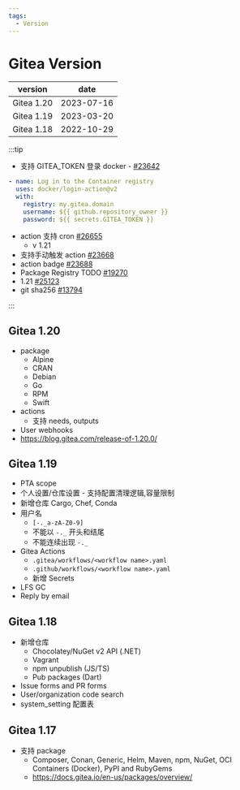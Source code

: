```yaml
---
tags:
  - Version
---
```


# Gitea Version

| version    | date       |
| ---------- | ---------- |
| Gitea 1.20 | 2023-07-16 |
| Gitea 1.19 | 2023-03-20 |
| Gitea 1.18 | 2022-10-29 |

:::tip

- 支持 GITEA_TOKEN 登录 docker - [#23642](https://github.com/go-gitea/gitea/issues/23642)

```yaml
- name: Log in to the Container registry
  uses: docker/login-action@v2
  with:
    registry: my.gitea.domain
    username: ${{ github.repository_owner }}
    password: ${{ secrets.GITEA_TOKEN }}
```

- action 支持 cron [#26655](https://github.com/go-gitea/gitea/pull/26655)
  - v 1.21
- 支持手动触发 action [#23668](https://github.com/go-gitea/gitea/issues/23668)
- action badge [#23688](https://github.com/go-gitea/gitea/issues/23688)
- Package Registry TODO [#19270](https://github.com/go-gitea/gitea/issues/19270)
- 1.21 [#25123](https://github.com/go-gitea/gitea/issues/25123)
- git sha256 [#13794](https://github.com/go-gitea/gitea/issues/13794)

:::

## Gitea 1.20

- package
  - Alpine
  - CRAN
  - Debian
  - Go
  - RPM
  - Swift
- actions
  - 支持 needs, outputs
- User webhooks
- https://blog.gitea.com/release-of-1.20.0/

## Gitea 1.19

- PTA scope
- 个人设置/仓库设置 - 支持配置清理逻辑,容量限制
- 新增仓库 Cargo, Chef, Conda
- 用户名
  - `[-._a-zA-Z0-9]`
  - 不能以 `-._` 开头和结尾
  - 不能连续出现 `-._`
- Gitea Actions
  - `.gitea/workflows/<workflow name>.yaml`
  - `.github/workflows/<workflow name>.yaml`
  - 新增 Secrets
- LFS GC
- Reply by email

## Gitea 1.18

- 新增仓库
  - Chocolatey/NuGet v2 API (.NET)
  - Vagrant
  - npm unpublish (JS/TS)
  - Pub packages (Dart)
- Issue forms and PR forms
- User/organization code search
- system_setting 配置表

## Gitea 1.17

- 支持 package
  - Composer, Conan, Generic, Helm, Maven, npm, NuGet, OCI Containers (Docker), PyPI and RubyGems
  - https://docs.gitea.io/en-us/packages/overview/
